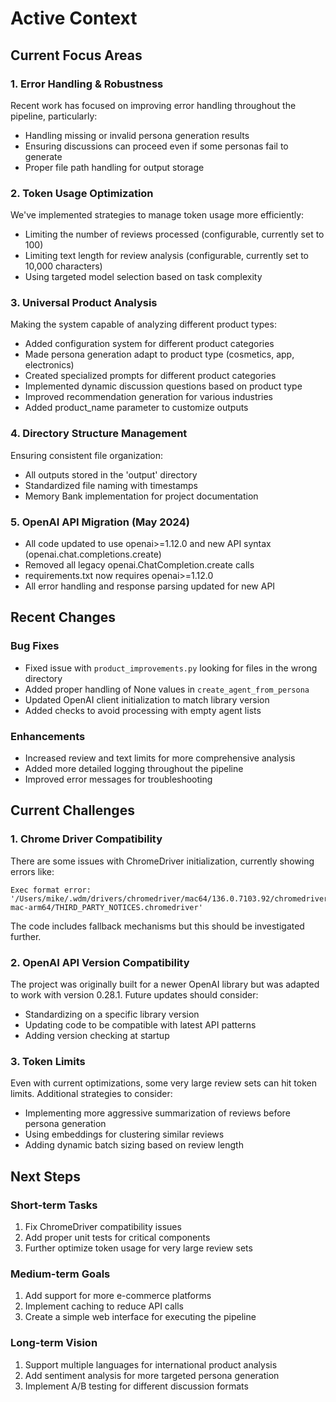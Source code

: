 # Active Context

## Current Focus Areas

### 1. Error Handling & Robustness
Recent work has focused on improving error handling throughout the pipeline, particularly:
- Handling missing or invalid persona generation results
- Ensuring discussions can proceed even if some personas fail to generate
- Proper file path handling for output storage

### 2. Token Usage Optimization
We've implemented strategies to manage token usage more efficiently:
- Limiting the number of reviews processed (configurable, currently set to 100)
- Limiting text length for review analysis (configurable, currently set to 10,000 characters)
- Using targeted model selection based on task complexity

### 3. Universal Product Analysis
Making the system capable of analyzing different product types:
- Added configuration system for different product categories
- Made persona generation adapt to product type (cosmetics, app, electronics)
- Created specialized prompts for different product categories
- Implemented dynamic discussion questions based on product type
- Improved recommendation generation for various industries
- Added product_name parameter to customize outputs

### 4. Directory Structure Management
Ensuring consistent file organization:
- All outputs stored in the 'output' directory
- Standardized file naming with timestamps
- Memory Bank implementation for project documentation

### 5. OpenAI API Migration (May 2024)
- All code updated to use openai>=1.12.0 and new API syntax (openai.chat.completions.create)
- Removed all legacy openai.ChatCompletion.create calls
- requirements.txt now requires openai>=1.12.0
- All error handling and response parsing updated for new API

## Recent Changes

### Bug Fixes
- Fixed issue with `product_improvements.py` looking for files in the wrong directory
- Added proper handling of None values in `create_agent_from_persona`
- Updated OpenAI client initialization to match library version
- Added checks to avoid processing with empty agent lists

### Enhancements
- Increased review and text limits for more comprehensive analysis
- Added more detailed logging throughout the pipeline
- Improved error messages for troubleshooting

## Current Challenges

### 1. Chrome Driver Compatibility
There are some issues with ChromeDriver initialization, currently showing errors like:
```
Exec format error: '/Users/mike/.wdm/drivers/chromedriver/mac64/136.0.7103.92/chromedriver-mac-arm64/THIRD_PARTY_NOTICES.chromedriver'
```
The code includes fallback mechanisms but this should be investigated further.

### 2. OpenAI API Version Compatibility
The project was originally built for a newer OpenAI library but was adapted to work with version 0.28.1. Future updates should consider:
- Standardizing on a specific library version
- Updating code to be compatible with latest API patterns
- Adding version checking at startup

### 3. Token Limits
Even with current optimizations, some very large review sets can hit token limits. Additional strategies to consider:
- Implementing more aggressive summarization of reviews before persona generation
- Using embeddings for clustering similar reviews
- Adding dynamic batch sizing based on review length

## Next Steps

### Short-term Tasks
1. Fix ChromeDriver compatibility issues
2. Add proper unit tests for critical components
3. Further optimize token usage for very large review sets

### Medium-term Goals
1. Add support for more e-commerce platforms
2. Implement caching to reduce API calls
3. Create a simple web interface for executing the pipeline

### Long-term Vision
1. Support multiple languages for international product analysis
2. Add sentiment analysis for more targeted persona generation
3. Implement A/B testing for different discussion formats 